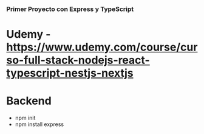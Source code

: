 ### Primer Proyecto con Express y TypeScript
#
# Udemy - https://www.udemy.com/course/curso-full-stack-nodejs-react-typescript-nestjs-nextjs

# Backend

- npm init
- npm install express
